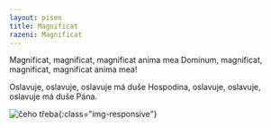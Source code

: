 ```yaml
---
layout: pisen
title: Magnificat
razeni: Magnificat
---
```


Magnificat, magnificat, magnificat anima mea Dominum, 
magnificat, magnificat, magnificat anima mea!

Oslavuje, oslavuje, oslavuje má duše Hospodina,
oslavuje, oslavuje, oslavuje má duše Pána.

![čeho třeba](ceho_treba.png){:class="img-responsive"}

